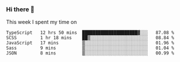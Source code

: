 ### Hi there 👋

<!--
**qiruohan/qiruohan** is a ✨ _special_ ✨ repository because its `README.md` (this file) appears on your GitHub profile.

Here are some ideas to get you started:

- 🔭 I’m currently working on ...
- 🌱 I’m currently learning ...
- 👯 I’m looking to collaborate on ...
- 🤔 I’m looking for help with ...
- 💬 Ask me about ...
- 📫 How to reach me: ...
- 😄 Pronouns: ...
- ⚡ Fun fact: ...
-->

This week I spent my time on 
<!--START_SECTION:waka-->
```text
TypeScript   12 hrs 50 mins  █████████████████████▓░░░   87.08 % 
SCSS         1 hr 18 mins    ██▒░░░░░░░░░░░░░░░░░░░░░░   08.84 % 
JavaScript   17 mins         ▒░░░░░░░░░░░░░░░░░░░░░░░░   01.96 % 
Sass         9 mins          ▒░░░░░░░░░░░░░░░░░░░░░░░░   01.04 % 
JSON         8 mins          ▒░░░░░░░░░░░░░░░░░░░░░░░░   00.99 % 
```
<!--END_SECTION:waka-->
